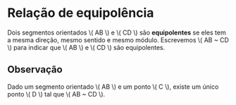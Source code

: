 # Relação de equipolência

Dois segmentos orientados \\( AB \\) e \\( CD \\) são **equipolentes** se eles tem a mesma direção, mesmo sentido e mesmo módulo. Escrevemos \\( AB ~ CD \\) para indicar que \\( AB \\) e \\( CD \\) são equipolentes.

## Observação

Dado um segmento orientado \\( AB \\) e um ponto \\( C \\), existe um único ponto \\( D \\) tal que \\( AB ~ CD \\).
